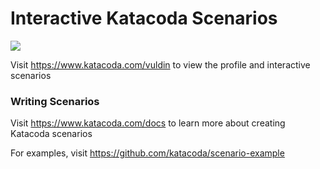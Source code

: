 # Interactive Katacoda Scenarios

[![](http://shields.katacoda.com/katacoda/vuldin/count.svg)](https://www.katacoda.com/vuldin "Get your profile on Katacoda.com")

Visit https://www.katacoda.com/vuldin to view the profile and interactive scenarios

### Writing Scenarios
Visit https://www.katacoda.com/docs to learn more about creating Katacoda scenarios

For examples, visit https://github.com/katacoda/scenario-example
